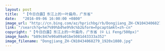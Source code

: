 ```yaml
---
layout: post
title:  "【今日白露】东江上的一叶扁舟，广东省"
date:   "2016-09-06 16:00:00 +0800"
image_url: "http://cn.bing.com/az/hprichbg/rb/Dongjiang_ZH-CN10434068279_1920x1080.jpg"
link: "/search?q=%e7%99%bd%e9%9c%b2&form=hpcapt&mkt=zh-cn"
copyright: "【今日白露】东江上的一叶扁舟，广东省 (© Li Feng/500px)"
image_hash: "b89c847e90a09a01be5081d43333a352"
image_filename: "Dongjiang_ZH-CN10434068279_1920x1080.jpg"
---
```

